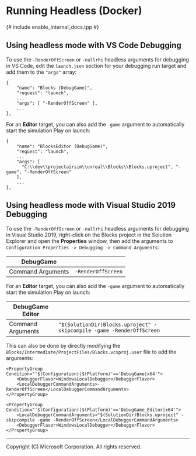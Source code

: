 # Running Headless (Docker)
{# include enable_internal_docs.tpp #}

## Using headless mode with VS Code Debugging

To use the `-RenderOffScreen` or `-nullrhi` headless arguments for debugging in VS Code, edit the `launch.json` section for your debugging run target and add them to the `"args"` array:

```
{
    "name": "Blocks (DebugGame)",
    "request": "launch",
    ...
    "args": [ "-RenderOffScreen" ],
    ...
},
```

For an **Editor** target, you can also add the `-game` argument to automatically start the simulation Play on launch:

```
{
    "name": "BlocksEditor (DebugGame)",
    "request": "launch",
    ...
    "args": [
      "C:\\dev\\projectairsim\\unreal\\Blocks\\Blocks.uproject", "-game", "-RenderOffScreen"
    ],
    ...
},
```


## Using headless mode with Visual Studio 2019 Debugging

To use the `-RenderOffScreen` or `-nullrhi` headless arguments for debugging in Visual Studio 2019, right-click on the Blocks project in the Solution Explorer and open the **Properties** window, then add the arguments to `Configuration Properties -> Debugging -> Command Arguments`:

| DebugGame | |
| ----------------  | ------------------ |
| Command Arguments | `-RenderOffScreen` |

For an **Editor** target, you can also add the `-game` argument to automatically start the simulation Play on launch:

| DebugGame Editor | |
| ----------------- | --------------------------------------------------------------------- |
| Command Arguments | `"$(SolutionDir)Blocks.uproject" -skipcompile -game -RenderOffScreen` |

This can also be done by directly modifying the `Blocks/Intermediate/ProjectFiles/Blocks.vcxproj.user` file to add the arguments:

```
<PropertyGroup Condition="'$(Configuration)|$(Platform)'=='DebugGame|x64'">
    <DebuggerFlavor>WindowsLocalDebugger</DebuggerFlavor>
    <LocalDebuggerCommandArguments>-RenderOffScreen</LocalDebuggerCommandArguments>
</PropertyGroup>
```

```
<PropertyGroup Condition="'$(Configuration)|$(Platform)'=='DebugGame_Editor|x64'">
    <LocalDebuggerCommandArguments>"$(SolutionDir)Blocks.uproject" -skipcompile -game -RenderOffScreen</LocalDebuggerCommandArguments>
    <DebuggerFlavor>WindowsLocalDebugger</DebuggerFlavor>
</PropertyGroup>
```

---

Copyright (C) Microsoft Corporation.  All rights reserved.
